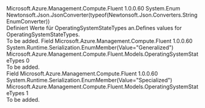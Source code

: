 <Type Name="OperatingSystemStateTypes" FullName="Microsoft.Azure.Management.Compute.Fluent.Models.OperatingSystemStateTypes">
  <TypeSignature Language="C#" Value="public enum OperatingSystemStateTypes" />
  <TypeSignature Language="ILAsm" Value=".class public auto ansi sealed OperatingSystemStateTypes extends System.Enum" />
  <TypeSignature Language="DocId" Value="T:Microsoft.Azure.Management.Compute.Fluent.Models.OperatingSystemStateTypes" />
  <TypeSignature Language="VB.NET" Value="Public Enum OperatingSystemStateTypes" />
  <TypeSignature Language="F#" Value="type OperatingSystemStateTypes = " />
  <AssemblyInfo>
    <AssemblyName>Microsoft.Azure.Management.Compute.Fluent</AssemblyName>
    <AssemblyVersion>1.0.0.60</AssemblyVersion>
  </AssemblyInfo>
  <Base>
    <BaseTypeName>System.Enum</BaseTypeName>
  </Base>
  <Attributes>
    <Attribute>
      <AttributeName>Newtonsoft.Json.JsonConverter(typeof(Newtonsoft.Json.Converters.StringEnumConverter))</AttributeName>
    </Attribute>
  </Attributes>
  <Docs>
    <summary>
            <span data-ttu-id="8b2c1-101">Definiert Werte für OperatingSystemStateTypes an.</span><span class="sxs-lookup"><span data-stu-id="8b2c1-101">Defines values for OperatingSystemStateTypes.</span></span>
            </summary>
    <remarks>To be added.</remarks>
  </Docs>
  <Members>
    <Member MemberName="Generalized">
      <MemberSignature Language="C#" Value="Generalized" />
      <MemberSignature Language="ILAsm" Value=".field public static literal valuetype Microsoft.Azure.Management.Compute.Fluent.Models.OperatingSystemStateTypes Generalized = int32(0)" />
      <MemberSignature Language="DocId" Value="F:Microsoft.Azure.Management.Compute.Fluent.Models.OperatingSystemStateTypes.Generalized" />
      <MemberSignature Language="VB.NET" Value="Generalized" />
      <MemberSignature Language="F#" Value="Generalized = 0" Usage="Microsoft.Azure.Management.Compute.Fluent.Models.OperatingSystemStateTypes.Generalized" />
      <MemberType>Field</MemberType>
      <AssemblyInfo>
        <AssemblyName>Microsoft.Azure.Management.Compute.Fluent</AssemblyName>
        <AssemblyVersion>1.0.0.60</AssemblyVersion>
      </AssemblyInfo>
      <Attributes>
        <Attribute>
          <AttributeName>System.Runtime.Serialization.EnumMember(Value="Generalized")</AttributeName>
        </Attribute>
      </Attributes>
      <ReturnValue>
        <ReturnType>Microsoft.Azure.Management.Compute.Fluent.Models.OperatingSystemStateTypes</ReturnType>
      </ReturnValue>
      <MemberValue>0</MemberValue>
      <Docs>
        <summary>To be added.</summary>
      </Docs>
    </Member>
    <Member MemberName="Specialized">
      <MemberSignature Language="C#" Value="Specialized" />
      <MemberSignature Language="ILAsm" Value=".field public static literal valuetype Microsoft.Azure.Management.Compute.Fluent.Models.OperatingSystemStateTypes Specialized = int32(1)" />
      <MemberSignature Language="DocId" Value="F:Microsoft.Azure.Management.Compute.Fluent.Models.OperatingSystemStateTypes.Specialized" />
      <MemberSignature Language="VB.NET" Value="Specialized" />
      <MemberSignature Language="F#" Value="Specialized = 1" Usage="Microsoft.Azure.Management.Compute.Fluent.Models.OperatingSystemStateTypes.Specialized" />
      <MemberType>Field</MemberType>
      <AssemblyInfo>
        <AssemblyName>Microsoft.Azure.Management.Compute.Fluent</AssemblyName>
        <AssemblyVersion>1.0.0.60</AssemblyVersion>
      </AssemblyInfo>
      <Attributes>
        <Attribute>
          <AttributeName>System.Runtime.Serialization.EnumMember(Value="Specialized")</AttributeName>
        </Attribute>
      </Attributes>
      <ReturnValue>
        <ReturnType>Microsoft.Azure.Management.Compute.Fluent.Models.OperatingSystemStateTypes</ReturnType>
      </ReturnValue>
      <MemberValue>1</MemberValue>
      <Docs>
        <summary>To be added.</summary>
      </Docs>
    </Member>
  </Members>
</Type>